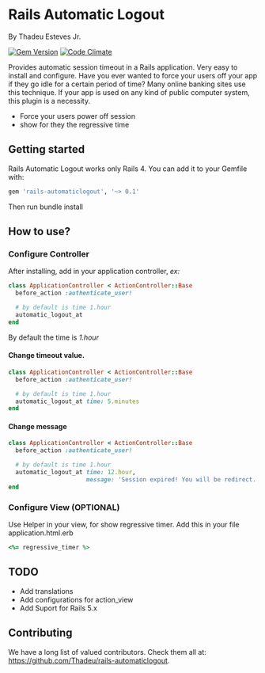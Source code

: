 # Rails Automatic Logout
By Thadeu Esteves Jr.

[![Gem Version](https://badge.fury.io/rb/rails-automaticlogout.png)](https://badge.fury.io/rb/rails-automaticlogout)
[![Code Climate](https://codeclimate.com/github/Thadeu/rails-automaticlogout/badges/gpa.svg)](https://codeclimate.com/github/Thadeu/rails-automaticlogout)

Provides automatic session timeout in a Rails application. Very easy to install and configure. Have you ever wanted to force your users off your app if they go idle for a certain period of time? Many online banking sites use this technique. If your app is used on any kind of public computer system, this plugin is a necessity.

* Force your users power off session
* show for they the regressive time

## Getting started

Rails Automatic Logout works only Rails 4. You can add it to your Gemfile with:

```ruby
gem 'rails-automaticlogout', '~> 0.1'
```

Then run bundle install

## How to use?

### Configure Controller

After installing, add in your application controller, _ex:_

```ruby
class ApplicationController < ActionController::Base
  before_action :authenticate_user!

  # by default is time 1.hour
  automatic_logout_at
end
```

By default the time is _1.hour_

#### Change timeout value.

```ruby
class ApplicationController < ActionController::Base
  before_action :authenticate_user!

  # by default is time 1.hour
  automatic_logout_at time: 5.minutes
end
```

#### Change message

```ruby
class ApplicationController < ActionController::Base
  before_action :authenticate_user!

  # by default is time 1.hour
  automatic_logout_at time: 12.hour,
                      message: 'Session expired! You will be redirect.'
end
```

### Configure View (OPTIONAL)

Use Helper in your view, for show regressive timer. Add this in your file application.html.erb

```ruby
<%= regressive_timer %>
```

## TODO
* Add translations
* Add configurations for action_view
* Add Suport for Rails 5.x


## Contributing

We have a long list of valued contributors. Check them all at: https://github.com/Thadeu/rails-automaticlogout.

